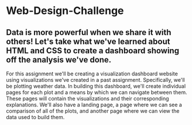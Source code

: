 # Web-Design-Challenge

## Data is more powerful when we share it with others! Let's take what we've learned about HTML and CSS to create a dashboard showing off the analysis we've done.

For this assignment we'll be creating a visualization dashboard website using visualizations we've created in a past assignment. Specifically, we'll be plotting weather data.
In building this dashboard, we'll create individual pages for each plot and a means by which we can navigate between them. These pages will contain the visualizations and their corresponding explanations. We'll also have a landing page, a page where we can see a comparison of all of the plots, and another page where we can view the data used to build them.
